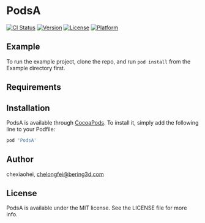 # PodsA

[![CI Status](https://img.shields.io/travis/chexiaohei/PodsA.svg?style=flat)](https://travis-ci.org/chexiaohei/PodsA)
[![Version](https://img.shields.io/cocoapods/v/PodsA.svg?style=flat)](https://cocoapods.org/pods/PodsA)
[![License](https://img.shields.io/cocoapods/l/PodsA.svg?style=flat)](https://cocoapods.org/pods/PodsA)
[![Platform](https://img.shields.io/cocoapods/p/PodsA.svg?style=flat)](https://cocoapods.org/pods/PodsA)

## Example

To run the example project, clone the repo, and run `pod install` from the Example directory first.

## Requirements

## Installation

PodsA is available through [CocoaPods](https://cocoapods.org). To install
it, simply add the following line to your Podfile:

```ruby
pod 'PodsA'
```

## Author

chexiaohei, chelongfei@bering3d.com

## License

PodsA is available under the MIT license. See the LICENSE file for more info.
